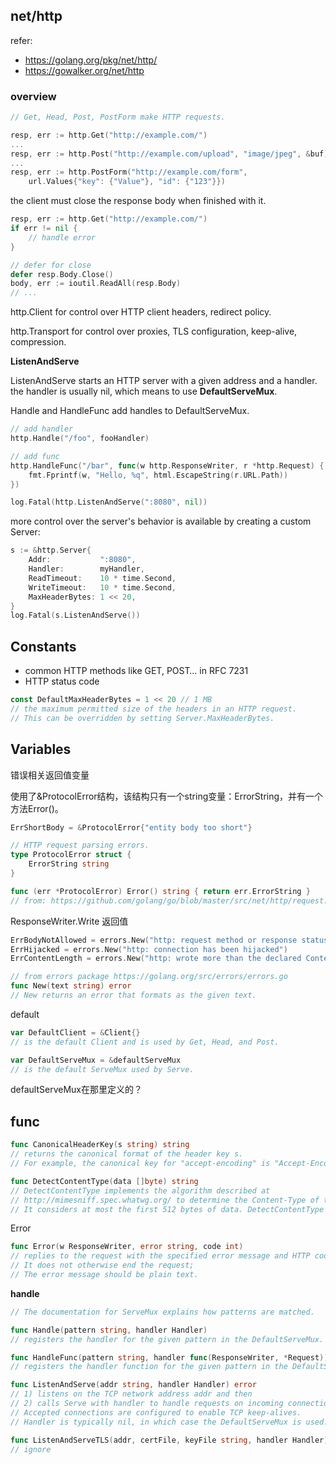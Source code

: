 ## net/http

refer:

* https://golang.org/pkg/net/http/
* https://gowalker.org/net/http



### overview



```go
// Get, Head, Post, PostForm make HTTP requests.

resp, err := http.Get("http://example.com/")
...
resp, err := http.Post("http://example.com/upload", "image/jpeg", &buf)
...
resp, err := http.PostForm("http://example.com/form",
	url.Values{"key": {"Value"}, "id": {"123"}})
```

the client must close the response body when finished with it.

```go
resp, err := http.Get("http://example.com/")
if err != nil {
	// handle error
}

// defer for close
defer resp.Body.Close()
body, err := ioutil.ReadAll(resp.Body)
// ...

```

http.Client for control over HTTP client headers, redirect policy.

http.Transport for control over proxies, TLS configuration, keep-alive, compression.

**ListenAndServe**

ListenAndServe starts an HTTP server with a given address and a handler. the handler is usually nil, which means to use **DefaultServeMux**.

Handle and HandleFunc add handles to DefaultServeMux.

```go
// add handler
http.Handle("/foo", fooHandler)

// add func
http.HandleFunc("/bar", func(w http.ResponseWriter, r *http.Request) {
	fmt.Fprintf(w, "Hello, %q", html.EscapeString(r.URL.Path))
})

log.Fatal(http.ListenAndServe(":8080", nil))
```

more control over the server's behavior is available by creating a custom Server:

```go
s := &http.Server{
	Addr:           ":8080",
	Handler:        myHandler,
	ReadTimeout:    10 * time.Second,
	WriteTimeout:   10 * time.Second,
	MaxHeaderBytes: 1 << 20,
}
log.Fatal(s.ListenAndServe())
```



## Constants

* common HTTP methods like GET, POST… in RFC 7231
* HTTP status code 

```go
const DefaultMaxHeaderBytes = 1 << 20 // 1 MB
// the maximum permitted size of the headers in an HTTP request. 
// This can be overridden by setting Server.MaxHeaderBytes.
```



## Variables



错误相关返回值变量

使用了&ProtocolError结构，该结构只有一个string变量：ErrorString，并有一个方法Error()。

```go
ErrShortBody = &ProtocolError{"entity body too short"}

// HTTP request parsing errors.
type ProtocolError struct {
	ErrorString string
}

func (err *ProtocolError) Error() string { return err.ErrorString }
// from: https://github.com/golang/go/blob/master/src/net/http/request.go
```

ResponseWriter.Write 返回值

```go
ErrBodyNotAllowed = errors.New("http: request method or response status code does not allow body")
ErrHijacked = errors.New("http: connection has been hijacked")
ErrContentLength = errors.New("http: wrote more than the declared Content-Length")

// from errors package https://golang.org/src/errors/errors.go
func New(text string) error
// New returns an error that formats as the given text.
```

default

```go
var DefaultClient = &Client{}
// is the default Client and is used by Get, Head, and Post.

var DefaultServeMux = &defaultServeMux
// is the default ServeMux used by Serve.
```

defaultServeMux在那里定义的？



## func

```go
func CanonicalHeaderKey(s string) string
// returns the canonical format of the header key s. 
// For example, the canonical key for "accept-encoding" is "Accept-Encoding".

func DetectContentType(data []byte) string
// DetectContentType implements the algorithm described at 
// http://mimesniff.spec.whatwg.org/ to determine the Content-Type of the given data. 
// It considers at most the first 512 bytes of data. DetectContentType always returns a valid MIME type

```

Error

```go
func Error(w ResponseWriter, error string, code int)
// replies to the request with the specified error message and HTTP code. 
// It does not otherwise end the request; 
// The error message should be plain text.
```

**handle**

```go
// The documentation for ServeMux explains how patterns are matched.

func Handle(pattern string, handler Handler)
// registers the handler for the given pattern in the DefaultServeMux. 

func HandleFunc(pattern string, handler func(ResponseWriter, *Request))
// registers the handler function for the given pattern in the DefaultServeMux. 

func ListenAndServe(addr string, handler Handler) error
// 1) listens on the TCP network address addr and then 
// 2) calls Serve with handler to handle requests on incoming connections.
// Accepted connections are configured to enable TCP keep-alives. 
// Handler is typically nil, in which case the DefaultServeMux is used.

func ListenAndServeTLS(addr, certFile, keyFile string, handler Handler) error
// ignore
```

